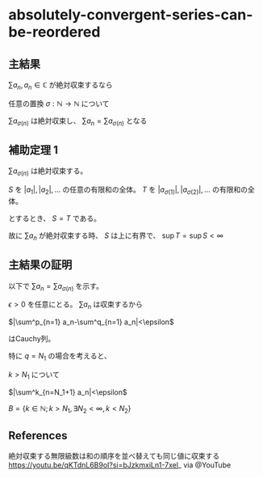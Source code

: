 # absolutely-convergent-series-can-be-reordered

## 主結果
$\sum a_n,  a_n \in \mathbb{C}$ が絶対収束するなら

任意の置換 $\sigma: \mathbb{N} \rightarrow \mathbb{N}$ について

$\sum a_{\sigma(n)}$ は絶対収束し、 $\sum a_n=\sum a_{\sigma(n)}$ となる

## 補助定理 1
$\sum a_{\sigma(n)}$ は絶対収束する。

 $S$ を $|a_1|,|a_2|,\dots$ の任意の有限和の全体。 $T$ を $|a_{\sigma(1)}|,|a_{\sigma(2)}|,\dots$ の有限和の全体。

とするとき、 $S=T$ である。

故に $\sum a_n$ が絶対収束する時、 $S$ は上に有界で、 $\sup T=\sup S<\infty$

## 主結果の証明
以下で $\sum a_n=\sum a_{\sigma(n)}$ を示す。

$\epsilon>0$ を任意にとる。 $\sum a_n$ は収束するから

$|\sum^p_{n=1} a_n-\sum^q_{n=1} a_n|<\epsilon$

はCauchy列。

特に $q=N_1$ の場合を考えると、

$k>N_1$ について

$|\sum^k_{n=N_1+1} a_n|<\epsilon$ 

$B=\lbrace k \in \mathbb{N} ; k>N_1,\exists N_2 <\infty, k<N_2 \rbrace$

## References 
絶対収束する無限級数は和の順序を並べ替えても同じ値に収束する https://youtu.be/qKTdnL6B9oI?si=bJzkmxiLn1-7xel_ via @YouTube 
